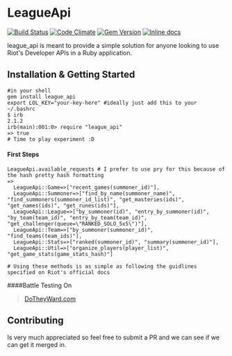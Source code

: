 # LeagueApi

[![Build Status](https://travis-ci.org/DanBradbury/LeagueApi.svg?branch=master)](https://travis-ci.org/DanBradbury/LeagueApi)  [![Code Climate](https://codeclimate.com/github/DanBradbury/LeagueApi.png)](https://codeclimate.com/github/DanBradbury/LeagueApi) [![Gem Version](https://badge.fury.io/rb/league_api.svg)](http://badge.fury.io/rb/league_api) [![Inline docs](http://inch-ci.org/github/DanBradbury/LeagueApi.png?branch=master)](http://inch-ci.org/github/DanBradbury/LeagueApi)

league_api is meant to provide a simple solution for anyone looking to use Riot's Developer APIs in a Ruby application.

## Installation & Getting Started

    #in your shell
    gem install league_api
    export LOL_KEY="your-key-here" #ideally just add this to your ~/.bashrc
    $ irb                                                                                                                                                                                                        2.1.2
    irb(main):001:0> require "league_api"
    => true
    # Time to play experiment :D

#### First Steps
    LeagueApi.available_requests # I prefer to use pry for this because of the hash pretty hash formatting
    =>
      LeagueApi::Game=>["recent_games(summoner_id)"],
      LeagueApi::Summoner=>["find_by_name(summoner_name)", "find_summoners(summoner_id_list)", "get_masteries(ids)", "get_names(ids)", "get_runes(ids)"],
      LeagueApi::League=>["by_summoner(id)", "entry_by_summoner(id)", "by_team(team_id)", "entry_by_team(team_id)", "get_challenger(queue=\"RANKED_SOLO_5x5\")"],
      LeagueApi::Team=>["by_summoner(summoner_id)", "find_teams(team_ids)"],
      LeagueApi::Stats=>["ranked(summoner_id)", "summary(summoner_id)"],
      LeagueApi::Util=>["organize_players(player_list)", "get_game_stats(game_stats_hash)"]

    # Using these methods is as simple as following the guidlines specified on Riot's official docs

####Battle Testing On

> [DoTheyWard.com](www.dotheyward.com)

## Contributing

Is very much appreciated so feel free to submit a PR and we can see if we can get it merged in.

